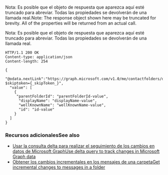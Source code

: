 <span data-ttu-id="db44d-p110">Nota: Es posible que el objeto de respuesta que aparezca aquí esté truncado para abreviar. Todas las propiedades se devolverán de una llamada real.</span><span class="sxs-lookup"><span data-stu-id="db44d-p110">Note: The response object shown here may be truncated for brevity. All of the properties will be returned from an actual call.</span></span>

Nota: Es posible que el objeto de respuesta que aparezca aquí esté truncado para abreviar. Todas las propiedades se devolverán de una llamada real.
<!-- {
  "blockType": "response",
  "truncated": true,
  "@odata.type": "microsoft.graph.contactFolder",
  "isCollection": true
} -->
```http
HTTP/1.1 200 OK
Content-type: application/json
Content-length: 254

{
  "@odata.nextLink":"https://graph.microsoft.com/v1.0/me/contactfolders/delta?$skiptoken={_skipToken_}",
  "value": [
    {
     "parentFolderId": "parentFolderId-value",
      "displayName": "displayName-value",
      "wellKnownName": "wellKnownName-value",
      "id": "id-value"
    }
  ]
}
```

### <a name="see-also"></a><span data-ttu-id="db44d-158">Recursos adicionales</span><span class="sxs-lookup"><span data-stu-id="db44d-158">See also</span></span>

- [<span data-ttu-id="db44d-159">Usar la consulta delta para realizar el seguimiento de los cambios en datos de Microsoft Graph</span><span class="sxs-lookup"><span data-stu-id="db44d-159">Use delta query to track changes in Microsoft Graph data</span></span>](../../../concepts/delta_query_overview.md)
- [<span data-ttu-id="db44d-160">Obtener los cambios incrementales en los mensajes de una carpeta</span><span class="sxs-lookup"><span data-stu-id="db44d-160">Get incremental changes to messages in a folder</span></span>](../../../concepts/delta_query_messages.md)

<!-- uuid: 8fcb5dbc-d5aa-4681-8e31-b001d5168d79
2015-10-25 14:57:30 UTC -->
<!-- {
  "type": "#page.annotation",
  "description": "contactFolder: delta",
  "keywords": "",
  "section": "documentation",
  "tocPath": ""
}-->